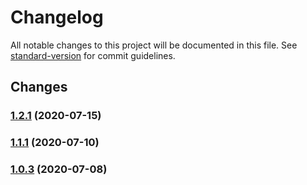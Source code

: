 # Changelog

All notable changes to this project will be documented in this file. See [standard-version](https://github.com/conventional-changelog/standard-version) for commit guidelines.

## Changes

### [1.2.1](https://github.com/zegerk/plugwise-mqtt/compare/v1.1.0...v1.2.1) (2020-07-15)



### [1.1.1](https://github.com/zegerk/plugwise-mqtt/compare/v1.0.2...v1.1.1) (2020-07-10)



### [1.0.3](https://github.com/zegerk/plugwise-mqtt/compare/v1.0.1...v1.0.3) (2020-07-08)
